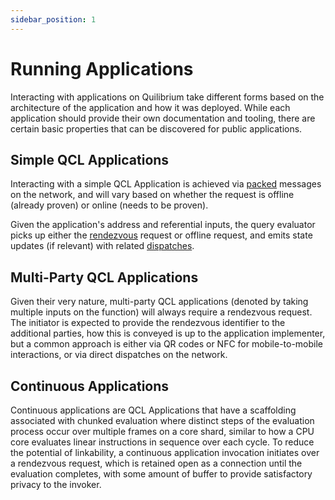 ```yaml
---
sidebar_position: 1
---
```


# Running Applications

Interacting with applications on Quilibrium take different forms based on the architecture of the application and how it was deployed. While each application should provide their own documentation and tooling, there are certain basic properties that can be discovered for public applications.

## Simple QCL Applications

Interacting with a simple QCL Application is achieved via [packed](/docs/discover/oblivious-hypergraph/query-evaluator) messages on the network, and will vary based on whether the request is offline (already proven) or online (needs to be proven).

Given the application's address and referential inputs, the query evaluator picks up either the [rendezvous](/docs/discover/communication/mixnet-routing) request or offline request, and emits state updates (if relevant) with related [dispatches](/docs/discover/communication/e2ee).

## Multi-Party QCL Applications

Given their very nature, multi-party QCL applications (denoted by taking multiple inputs on the function) will always require a rendezvous request. The initiator is expected to provide the rendezvous identifier to the additional parties, how this is conveyed is up to the application implementer, but a common approach is either via QR codes or NFC for mobile-to-mobile interactions, or via direct dispatches on the network.

## Continuous Applications

Continuous applications are QCL Applications that have a scaffolding associated with chunked evaluation where distinct steps of the evaluation process occur over multiple frames on a core shard, similar to how a CPU core evaluates linear instructions in sequence over each cycle. To reduce the potential of linkability, a continuous application invocation initiates over a rendezvous request, which is retained open as a connection until the evaluation completes, with some amount of buffer to provide satisfactory privacy to the invoker.

